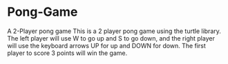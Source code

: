 # Pong-Game
A 2-Player pong game
This is a 2 player pong game using the turtle library. The left player will use W to go up and S to go down, 
and the right player will use the keyboard arrows UP for up and DOWN for down. The first player to score 3 points will win the game.
